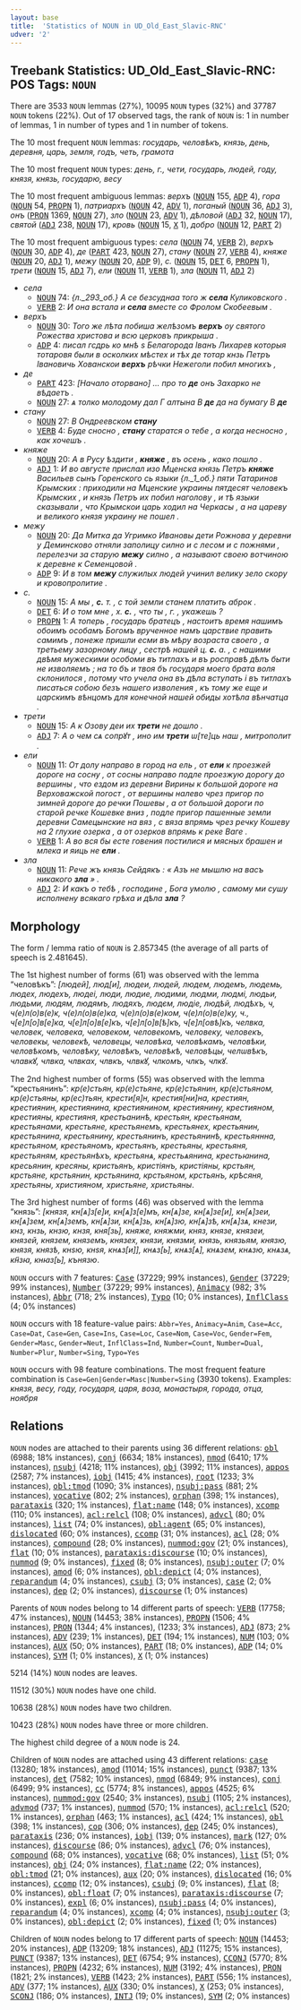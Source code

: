 ```yaml
---
layout: base
title:  'Statistics of NOUN in UD_Old_East_Slavic-RNC'
udver: '2'
---
```


## Treebank Statistics: UD_Old_East_Slavic-RNC: POS Tags: `NOUN`

There are 3533 `NOUN` lemmas (27%), 10095 `NOUN` types (32%) and 37787 `NOUN` tokens (22%).
Out of 17 observed tags, the rank of `NOUN` is: 1 in number of lemmas, 1 in number of types and 1 in number of tokens.

The 10 most frequent `NOUN` lemmas: <em>государь, человѣкъ, князь, день, деревня, царь, земля, годъ, четь, грамота</em>

The 10 most frequent `NOUN` types:  <em>день, г., чети, государь, людей, году, князя, князь, государю, весу</em>

The 10 most frequent ambiguous lemmas: <em>верхъ</em> (<tt><a href="orv_rnc-pos-NOUN.html">NOUN</a></tt> 155, <tt><a href="orv_rnc-pos-ADP.html">ADP</a></tt> 4), <em>гора</em> (<tt><a href="orv_rnc-pos-NOUN.html">NOUN</a></tt> 54, <tt><a href="orv_rnc-pos-PROPN.html">PROPN</a></tt> 1), <em>патриархъ</em> (<tt><a href="orv_rnc-pos-NOUN.html">NOUN</a></tt> 42, <tt><a href="orv_rnc-pos-ADV.html">ADV</a></tt> 1), <em>поганый</em> (<tt><a href="orv_rnc-pos-NOUN.html">NOUN</a></tt> 36, <tt><a href="orv_rnc-pos-ADJ.html">ADJ</a></tt> 3), <em>онъ</em> (<tt><a href="orv_rnc-pos-PRON.html">PRON</a></tt> 1369, <tt><a href="orv_rnc-pos-NOUN.html">NOUN</a></tt> 27), <em>зло</em> (<tt><a href="orv_rnc-pos-NOUN.html">NOUN</a></tt> 23, <tt><a href="orv_rnc-pos-ADV.html">ADV</a></tt> 1), <em>дѣловой</em> (<tt><a href="orv_rnc-pos-ADJ.html">ADJ</a></tt> 32, <tt><a href="orv_rnc-pos-NOUN.html">NOUN</a></tt> 17), <em>святой</em> (<tt><a href="orv_rnc-pos-ADJ.html">ADJ</a></tt> 238, <tt><a href="orv_rnc-pos-NOUN.html">NOUN</a></tt> 17), <em>кровь</em> (<tt><a href="orv_rnc-pos-NOUN.html">NOUN</a></tt> 15, <tt><a href="orv_rnc-pos-X.html">X</a></tt> 1), <em>добро</em> (<tt><a href="orv_rnc-pos-NOUN.html">NOUN</a></tt> 12, <tt><a href="orv_rnc-pos-PART.html">PART</a></tt> 2)

The 10 most frequent ambiguous types:  <em>села</em> (<tt><a href="orv_rnc-pos-NOUN.html">NOUN</a></tt> 74, <tt><a href="orv_rnc-pos-VERB.html">VERB</a></tt> 2), <em>верхъ</em> (<tt><a href="orv_rnc-pos-NOUN.html">NOUN</a></tt> 30, <tt><a href="orv_rnc-pos-ADP.html">ADP</a></tt> 4), <em>де</em> (<tt><a href="orv_rnc-pos-PART.html">PART</a></tt> 423, <tt><a href="orv_rnc-pos-NOUN.html">NOUN</a></tt> 27), <em>стану</em> (<tt><a href="orv_rnc-pos-NOUN.html">NOUN</a></tt> 27, <tt><a href="orv_rnc-pos-VERB.html">VERB</a></tt> 4), <em>княже</em> (<tt><a href="orv_rnc-pos-NOUN.html">NOUN</a></tt> 20, <tt><a href="orv_rnc-pos-ADJ.html">ADJ</a></tt> 1), <em>межу</em> (<tt><a href="orv_rnc-pos-NOUN.html">NOUN</a></tt> 20, <tt><a href="orv_rnc-pos-ADP.html">ADP</a></tt> 9), <em>с.</em> (<tt><a href="orv_rnc-pos-NOUN.html">NOUN</a></tt> 15, <tt><a href="orv_rnc-pos-DET.html">DET</a></tt> 6, <tt><a href="orv_rnc-pos-PROPN.html">PROPN</a></tt> 1), <em>трети</em> (<tt><a href="orv_rnc-pos-NOUN.html">NOUN</a></tt> 15, <tt><a href="orv_rnc-pos-ADJ.html">ADJ</a></tt> 7), <em>ели</em> (<tt><a href="orv_rnc-pos-NOUN.html">NOUN</a></tt> 11, <tt><a href="orv_rnc-pos-VERB.html">VERB</a></tt> 1), <em>зла</em> (<tt><a href="orv_rnc-pos-NOUN.html">NOUN</a></tt> 11, <tt><a href="orv_rnc-pos-ADJ.html">ADJ</a></tt> 2)


* <em>села</em>
  * <tt><a href="orv_rnc-pos-NOUN.html">NOUN</a></tt> 74: <em>{л._293_об.} А се безсуднаа того ж <b>села</b> Куликовского .</em>
  * <tt><a href="orv_rnc-pos-VERB.html">VERB</a></tt> 2: <em>И она встала и <b>села</b> вместе со Фролом Скобеевым .</em>
* <em>верхъ</em>
  * <tt><a href="orv_rnc-pos-NOUN.html">NOUN</a></tt> 30: <em>Того же лѣта побиша желѣзомъ <b>верхъ</b> оу святого Рожества христова и всю церковъ прикрыша .</em>
  * <tt><a href="orv_rnc-pos-ADP.html">ADP</a></tt> 4: <em>писал гсдрь ко мнѣ ѕ Белагорода Іванъ Лихарев которыя тотаровя были в осколких мѣстех и тѣх де тотар кнзь Петръ Івановичь Хованскои <b>верхъ</b> рѣчки Нежеголи побил многихъ ,</em>
* <em>де</em>
  * <tt><a href="orv_rnc-pos-PART.html">PART</a></tt> 423: <em>[Начало оторвано] ... про то <b>де</b> онъ Захарко не вѣдаетъ .</em>
  * <tt><a href="orv_rnc-pos-NOUN.html">NOUN</a></tt> 27: <em>ѧ толко молодому дал Г алтына В <b>де</b> да на бумагу В <b>де</b></em>
* <em>стану</em>
  * <tt><a href="orv_rnc-pos-NOUN.html">NOUN</a></tt> 27: <em>В Ондреевском <b>стану</b></em>
  * <tt><a href="orv_rnc-pos-VERB.html">VERB</a></tt> 4: <em>Буде сносно , <b>стану</b> старатся о тебе , а когда несносно , как хочешъ .</em>
* <em>княже</em>
  * <tt><a href="orv_rnc-pos-NOUN.html">NOUN</a></tt> 20: <em>А в Русу ѣздити , <b>княже</b> , въ осень , како пошло .</em>
  * <tt><a href="orv_rnc-pos-ADJ.html">ADJ</a></tt> 1: <em>И во августе прислал изо Мценска князь Петръ <b>княже</b> Васильев сынъ Горенского сь языки {л._1_об.} пяти Татаринов Крымских : приходили на Мценские украины пятдесят человекъ Крымских , и князь Петръ их побил наголову , и тѣ языки сказывали , что Крымскои царь ходил на Черкасы , а на цареву и великого князя украину не пошел .</em>
* <em>межу</em>
  * <tt><a href="orv_rnc-pos-NOUN.html">NOUN</a></tt> 20: <em>Да Митка да Угримко Ивановы дети Рожнова у деревни у Деминсково отняли заполицу силно и с лесом и с пожнями , перелезчи за старую <b>межу</b> силно , а называют своею вотчиною к деревне к Семенцовой .</em>
  * <tt><a href="orv_rnc-pos-ADP.html">ADP</a></tt> 9: <em>И в том <b>межу</b> служилых людей учинил велику зело скору и кровопролитие .</em>
* <em>с.</em>
  * <tt><a href="orv_rnc-pos-NOUN.html">NOUN</a></tt> 15: <em>А мы , <b>с.</b> т. , с той земли станем платить аброк .</em>
  * <tt><a href="orv_rnc-pos-DET.html">DET</a></tt> 6: <em>И о том мне , х. <b>с.</b> , что ты , г. , укажешь ?</em>
  * <tt><a href="orv_rnc-pos-PROPN.html">PROPN</a></tt> 1: <em>А топерь , государь братецъ , настоитъ время нашимъ обоимъ особамъ Богомъ врученное намъ царствие править самимъ , понеже пришли есми въ мѣру возраста своего , а третьему зазорному лицу , сестрѣ нашей ц. <b>с.</b> а. , с нашими двѣмя мужескими особоми въ титлахъ и въ росправѣ дѣлъ быти не изволяемъ ; на то бъ и твоя бъ государя моего брата воля склонилося , потому что учела она въ дѣла вступать і въ титлахъ писаться собою безъ нашего изволения , къ тому же еще и царскимъ вѣнцомъ для конечной нашей обиды хотѣла вѣнчатца .</em>
* <em>трети</em>
  * <tt><a href="orv_rnc-pos-NOUN.html">NOUN</a></tt> 15: <em>А к Озову деи их <b>трети</b> не дошло .</em>
  * <tt><a href="orv_rnc-pos-ADJ.html">ADJ</a></tt> 7: <em>А о чем сѧ сопрꙋт , ино им <b>трети</b> ѡ[те]ць наш , митрополит .</em>
* <em>ели</em>
  * <tt><a href="orv_rnc-pos-NOUN.html">NOUN</a></tt> 11: <em>От долу направо в город на ель , от <b>ели</b> к проезжей дороге на сосну , от сосны направо подле проезжую дорогу до вершины , что ездом из деревни Вирины к большой дороге на Верховажской погост , от вершины налево чрез пригор по зимней дороге до речки Пошевы , а от большой дороги по старой речке Кошевке вниз , подле пригор пашенные земли деревни Самецынские на вяз , с вяза впрямь чрез речку Кошеву на 2 глухие озерка , а от озерков впрямь к реке Ваге .</em>
  * <tt><a href="orv_rnc-pos-VERB.html">VERB</a></tt> 1: <em>А во вся бы есте говения постилися и мясных брашен и млека и яиць не <b>ели</b> .</em>
* <em>зла</em>
  * <tt><a href="orv_rnc-pos-NOUN.html">NOUN</a></tt> 11: <em>Рече жъ князь Сейдякъ : « Азъ не мышлю на васъ никакого <b>зла</b> » .</em>
  * <tt><a href="orv_rnc-pos-ADJ.html">ADJ</a></tt> 2: <em>И какъ о тебѣ , господине , Бога умолю , самому ми сушу исполнену всякаго грѣха и дѣла <b>зла</b> ?</em>

## Morphology

The form / lemma ratio of `NOUN` is 2.857345 (the average of all parts of speech is 2.481645).

The 1st highest number of forms (61) was observed with the lemma “человѣкъ”: <em>[людей], люд[и], людеи, людей, людем, людемъ, людемь, людех, людехъ, людеі, люди, людие, людими, людми, людмі, людьи, людьми, людям, людямъ, людяхъ, людєм, людіе, людѣй, людѣхъ, ч, ч(е)л(о)в(е)к, ч(е)л(о)в(е)ка, ч(е)л(о)в(е)ком, ч(е)л(о)в(е)ку, ч., ч[е]л[о]в[е]ка, ч[е]л[о]в[е]къ, ч[е]л[о]в[ѣ]къ, ч[е]л[овѣ]къ, челвка, человек, человека, человеком, человекомъ, человеку, человекъ, человекы, человекѣ, человецы, человѣка, человѣкамъ, человѣки, человѣкомъ, человѣку, человѣкъ, человѣкѣ, человѣцы, челѡвѣкъ, члавкꙋ, члвка, члвках, члвкъ, члвкꙋ, члкомъ, члкъ, члкꙋ</em>.

The 2nd highest number of forms (55) was observed with the lemma “крестьянинъ”: <em>кр(е)стьян, кр(е)стьяне, кр(е)стьянин, кр(е)стьяном, кр(е)стьяны, кр(ес)тьян, крести[я]н, крестия[ни]на, крестиян, крестиянин, крестиянина, крестиянином, крестиянину, крестияном, крестияны, крестияня, крестьанинѣ, крестьян, крестьянам, крестьянами, крестьяне, крестьянемъ, крестьянех, крестьянин, крестьянина, крестьянину, крестьянинъ, крестьянинѣ, крестьяннна, крестьяном, крестьяномъ, крестьянъ, крестьяны, крестьяня, крестьяням, крестьянѣхъ, крестьянѧ, крестьѧянина, крестьꙗнина, кресьянин, кресяны, кристьянъ, кристіянъ, кристіяны, крстьян, крстьяне, крстьянин, крстьянина, крстьяном, крстьянъ, крѣсяня, хрестьяны, християном, христьяне, христьяны</em>.

The 3rd highest number of forms (46) was observed with the lemma “князь”: <em>[князя, кн[ѧ]з[е]и, кн[ѧ]з[е]мъ, кн[ѧ]зе, кн[ѧ]зе[и], кн[ѧ]зеи, кн[ѧ]зем, кн[ѧ]земъ, кн[ѧ]зи, кн[ѧ]зь, кн[ѧ]зю, кн[ѧ]зѣ, кн[ѧ]зѧ, кнези, кнз, кнзь, кнзю, кнзя, кня[зь], княже, княжми, княз, князе, князеи, князей, князем, княземъ, князех, князи, князми, князь, князьям, князю, князя, князѣ, кнѕю, кнѕя, кнѧз[и]], кнѧз[ь], кнѧз[ѧ], кнѧзем, кнѧзю, кнѧзѧ, кн҃зꙗ, кнꙗз[ь], кънязю</em>.

`NOUN` occurs with 7 features: <tt><a href="orv_rnc-feat-Case.html">Case</a></tt> (37229; 99% instances), <tt><a href="orv_rnc-feat-Gender.html">Gender</a></tt> (37229; 99% instances), <tt><a href="orv_rnc-feat-Number.html">Number</a></tt> (37229; 99% instances), <tt><a href="orv_rnc-feat-Animacy.html">Animacy</a></tt> (982; 3% instances), <tt><a href="orv_rnc-feat-Abbr.html">Abbr</a></tt> (718; 2% instances), <tt><a href="orv_rnc-feat-Typo.html">Typo</a></tt> (10; 0% instances), <tt><a href="orv_rnc-feat-InflClass.html">InflClass</a></tt> (4; 0% instances)

`NOUN` occurs with 18 feature-value pairs: `Abbr=Yes`, `Animacy=Anim`, `Case=Acc`, `Case=Dat`, `Case=Gen`, `Case=Ins`, `Case=Loc`, `Case=Nom`, `Case=Voc`, `Gender=Fem`, `Gender=Masc`, `Gender=Neut`, `InflClass=Ind`, `Number=Count`, `Number=Dual`, `Number=Plur`, `Number=Sing`, `Typo=Yes`

`NOUN` occurs with 98 feature combinations.
The most frequent feature combination is `Case=Gen|Gender=Masc|Number=Sing` (3930 tokens).
Examples: <em>князя, весу, году, государя, царя, воза, монастыря, города, отца, ноября</em>


## Relations

`NOUN` nodes are attached to their parents using 36 different relations: <tt><a href="orv_rnc-dep-obl.html">obl</a></tt> (6988; 18% instances), <tt><a href="orv_rnc-dep-conj.html">conj</a></tt> (6634; 18% instances), <tt><a href="orv_rnc-dep-nmod.html">nmod</a></tt> (6410; 17% instances), <tt><a href="orv_rnc-dep-nsubj.html">nsubj</a></tt> (4218; 11% instances), <tt><a href="orv_rnc-dep-obj.html">obj</a></tt> (3992; 11% instances), <tt><a href="orv_rnc-dep-appos.html">appos</a></tt> (2587; 7% instances), <tt><a href="orv_rnc-dep-iobj.html">iobj</a></tt> (1415; 4% instances), <tt><a href="orv_rnc-dep-root.html">root</a></tt> (1233; 3% instances), <tt><a href="orv_rnc-dep-obl-tmod.html">obl:tmod</a></tt> (1090; 3% instances), <tt><a href="orv_rnc-dep-nsubj-pass.html">nsubj:pass</a></tt> (881; 2% instances), <tt><a href="orv_rnc-dep-vocative.html">vocative</a></tt> (802; 2% instances), <tt><a href="orv_rnc-dep-orphan.html">orphan</a></tt> (398; 1% instances), <tt><a href="orv_rnc-dep-parataxis.html">parataxis</a></tt> (320; 1% instances), <tt><a href="orv_rnc-dep-flat-name.html">flat:name</a></tt> (148; 0% instances), <tt><a href="orv_rnc-dep-xcomp.html">xcomp</a></tt> (110; 0% instances), <tt><a href="orv_rnc-dep-acl-relcl.html">acl:relcl</a></tt> (108; 0% instances), <tt><a href="orv_rnc-dep-advcl.html">advcl</a></tt> (80; 0% instances), <tt><a href="orv_rnc-dep-list.html">list</a></tt> (74; 0% instances), <tt><a href="orv_rnc-dep-obl-agent.html">obl:agent</a></tt> (65; 0% instances), <tt><a href="orv_rnc-dep-dislocated.html">dislocated</a></tt> (60; 0% instances), <tt><a href="orv_rnc-dep-ccomp.html">ccomp</a></tt> (31; 0% instances), <tt><a href="orv_rnc-dep-acl.html">acl</a></tt> (28; 0% instances), <tt><a href="orv_rnc-dep-compound.html">compound</a></tt> (28; 0% instances), <tt><a href="orv_rnc-dep-nummod-gov.html">nummod:gov</a></tt> (21; 0% instances), <tt><a href="orv_rnc-dep-flat.html">flat</a></tt> (10; 0% instances), <tt><a href="orv_rnc-dep-parataxis-discourse.html">parataxis:discourse</a></tt> (10; 0% instances), <tt><a href="orv_rnc-dep-nummod.html">nummod</a></tt> (9; 0% instances), <tt><a href="orv_rnc-dep-fixed.html">fixed</a></tt> (8; 0% instances), <tt><a href="orv_rnc-dep-nsubj-outer.html">nsubj:outer</a></tt> (7; 0% instances), <tt><a href="orv_rnc-dep-amod.html">amod</a></tt> (6; 0% instances), <tt><a href="orv_rnc-dep-obl-depict.html">obl:depict</a></tt> (4; 0% instances), <tt><a href="orv_rnc-dep-reparandum.html">reparandum</a></tt> (4; 0% instances), <tt><a href="orv_rnc-dep-csubj.html">csubj</a></tt> (3; 0% instances), <tt><a href="orv_rnc-dep-case.html">case</a></tt> (2; 0% instances), <tt><a href="orv_rnc-dep-dep.html">dep</a></tt> (2; 0% instances), <tt><a href="orv_rnc-dep-discourse.html">discourse</a></tt> (1; 0% instances)

Parents of `NOUN` nodes belong to 14 different parts of speech: <tt><a href="orv_rnc-pos-VERB.html">VERB</a></tt> (17758; 47% instances), <tt><a href="orv_rnc-pos-NOUN.html">NOUN</a></tt> (14453; 38% instances), <tt><a href="orv_rnc-pos-PROPN.html">PROPN</a></tt> (1506; 4% instances), <tt><a href="orv_rnc-pos-PRON.html">PRON</a></tt> (1344; 4% instances),  (1233; 3% instances), <tt><a href="orv_rnc-pos-ADJ.html">ADJ</a></tt> (873; 2% instances), <tt><a href="orv_rnc-pos-ADV.html">ADV</a></tt> (239; 1% instances), <tt><a href="orv_rnc-pos-DET.html">DET</a></tt> (194; 1% instances), <tt><a href="orv_rnc-pos-NUM.html">NUM</a></tt> (103; 0% instances), <tt><a href="orv_rnc-pos-AUX.html">AUX</a></tt> (50; 0% instances), <tt><a href="orv_rnc-pos-PART.html">PART</a></tt> (18; 0% instances), <tt><a href="orv_rnc-pos-ADP.html">ADP</a></tt> (14; 0% instances), <tt><a href="orv_rnc-pos-SYM.html">SYM</a></tt> (1; 0% instances), <tt><a href="orv_rnc-pos-X.html">X</a></tt> (1; 0% instances)

5214 (14%) `NOUN` nodes are leaves.

11512 (30%) `NOUN` nodes have one child.

10638 (28%) `NOUN` nodes have two children.

10423 (28%) `NOUN` nodes have three or more children.

The highest child degree of a `NOUN` node is 24.

Children of `NOUN` nodes are attached using 43 different relations: <tt><a href="orv_rnc-dep-case.html">case</a></tt> (13280; 18% instances), <tt><a href="orv_rnc-dep-amod.html">amod</a></tt> (11014; 15% instances), <tt><a href="orv_rnc-dep-punct.html">punct</a></tt> (9387; 13% instances), <tt><a href="orv_rnc-dep-det.html">det</a></tt> (7582; 10% instances), <tt><a href="orv_rnc-dep-nmod.html">nmod</a></tt> (6849; 9% instances), <tt><a href="orv_rnc-dep-conj.html">conj</a></tt> (6499; 9% instances), <tt><a href="orv_rnc-dep-cc.html">cc</a></tt> (5774; 8% instances), <tt><a href="orv_rnc-dep-appos.html">appos</a></tt> (4525; 6% instances), <tt><a href="orv_rnc-dep-nummod-gov.html">nummod:gov</a></tt> (2540; 3% instances), <tt><a href="orv_rnc-dep-nsubj.html">nsubj</a></tt> (1105; 2% instances), <tt><a href="orv_rnc-dep-advmod.html">advmod</a></tt> (737; 1% instances), <tt><a href="orv_rnc-dep-nummod.html">nummod</a></tt> (570; 1% instances), <tt><a href="orv_rnc-dep-acl-relcl.html">acl:relcl</a></tt> (520; 1% instances), <tt><a href="orv_rnc-dep-orphan.html">orphan</a></tt> (463; 1% instances), <tt><a href="orv_rnc-dep-acl.html">acl</a></tt> (424; 1% instances), <tt><a href="orv_rnc-dep-obl.html">obl</a></tt> (398; 1% instances), <tt><a href="orv_rnc-dep-cop.html">cop</a></tt> (306; 0% instances), <tt><a href="orv_rnc-dep-dep.html">dep</a></tt> (245; 0% instances), <tt><a href="orv_rnc-dep-parataxis.html">parataxis</a></tt> (236; 0% instances), <tt><a href="orv_rnc-dep-iobj.html">iobj</a></tt> (139; 0% instances), <tt><a href="orv_rnc-dep-mark.html">mark</a></tt> (127; 0% instances), <tt><a href="orv_rnc-dep-discourse.html">discourse</a></tt> (86; 0% instances), <tt><a href="orv_rnc-dep-advcl.html">advcl</a></tt> (76; 0% instances), <tt><a href="orv_rnc-dep-compound.html">compound</a></tt> (68; 0% instances), <tt><a href="orv_rnc-dep-vocative.html">vocative</a></tt> (68; 0% instances), <tt><a href="orv_rnc-dep-list.html">list</a></tt> (51; 0% instances), <tt><a href="orv_rnc-dep-obj.html">obj</a></tt> (24; 0% instances), <tt><a href="orv_rnc-dep-flat-name.html">flat:name</a></tt> (22; 0% instances), <tt><a href="orv_rnc-dep-obl-tmod.html">obl:tmod</a></tt> (21; 0% instances), <tt><a href="orv_rnc-dep-aux.html">aux</a></tt> (20; 0% instances), <tt><a href="orv_rnc-dep-dislocated.html">dislocated</a></tt> (16; 0% instances), <tt><a href="orv_rnc-dep-ccomp.html">ccomp</a></tt> (12; 0% instances), <tt><a href="orv_rnc-dep-csubj.html">csubj</a></tt> (9; 0% instances), <tt><a href="orv_rnc-dep-flat.html">flat</a></tt> (8; 0% instances), <tt><a href="orv_rnc-dep-obl-float.html">obl:float</a></tt> (7; 0% instances), <tt><a href="orv_rnc-dep-parataxis-discourse.html">parataxis:discourse</a></tt> (7; 0% instances), <tt><a href="orv_rnc-dep-expl.html">expl</a></tt> (6; 0% instances), <tt><a href="orv_rnc-dep-nsubj-pass.html">nsubj:pass</a></tt> (4; 0% instances), <tt><a href="orv_rnc-dep-reparandum.html">reparandum</a></tt> (4; 0% instances), <tt><a href="orv_rnc-dep-xcomp.html">xcomp</a></tt> (4; 0% instances), <tt><a href="orv_rnc-dep-nsubj-outer.html">nsubj:outer</a></tt> (3; 0% instances), <tt><a href="orv_rnc-dep-obl-depict.html">obl:depict</a></tt> (2; 0% instances), <tt><a href="orv_rnc-dep-fixed.html">fixed</a></tt> (1; 0% instances)

Children of `NOUN` nodes belong to 17 different parts of speech: <tt><a href="orv_rnc-pos-NOUN.html">NOUN</a></tt> (14453; 20% instances), <tt><a href="orv_rnc-pos-ADP.html">ADP</a></tt> (13209; 18% instances), <tt><a href="orv_rnc-pos-ADJ.html">ADJ</a></tt> (11275; 15% instances), <tt><a href="orv_rnc-pos-PUNCT.html">PUNCT</a></tt> (9387; 13% instances), <tt><a href="orv_rnc-pos-DET.html">DET</a></tt> (6754; 9% instances), <tt><a href="orv_rnc-pos-CCONJ.html">CCONJ</a></tt> (5770; 8% instances), <tt><a href="orv_rnc-pos-PROPN.html">PROPN</a></tt> (4232; 6% instances), <tt><a href="orv_rnc-pos-NUM.html">NUM</a></tt> (3192; 4% instances), <tt><a href="orv_rnc-pos-PRON.html">PRON</a></tt> (1821; 2% instances), <tt><a href="orv_rnc-pos-VERB.html">VERB</a></tt> (1423; 2% instances), <tt><a href="orv_rnc-pos-PART.html">PART</a></tt> (556; 1% instances), <tt><a href="orv_rnc-pos-ADV.html">ADV</a></tt> (377; 1% instances), <tt><a href="orv_rnc-pos-AUX.html">AUX</a></tt> (330; 0% instances), <tt><a href="orv_rnc-pos-X.html">X</a></tt> (253; 0% instances), <tt><a href="orv_rnc-pos-SCONJ.html">SCONJ</a></tt> (186; 0% instances), <tt><a href="orv_rnc-pos-INTJ.html">INTJ</a></tt> (19; 0% instances), <tt><a href="orv_rnc-pos-SYM.html">SYM</a></tt> (2; 0% instances)

